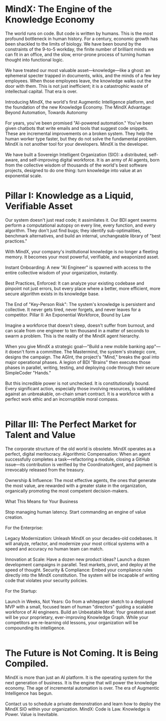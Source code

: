 # MindX: The Engine of the Knowledge Economy
The world runs on code. But code is written by humans. This is the most profound bottleneck in human history.
For a century, economic growth has been shackled to the limits of biology. We have been bound by the constraints of the 9-to-5 workday, the finite number of brilliant minds we can fit in an office, and the slow, error-prone process of turning human thought into functional logic.<br /><br />
We have treated our most valuable asset—knowledge—like a ghost: an ephemeral specter trapped in documents, wikis, and the minds of a few key employees. When those employees leave, the knowledge walks out the door with them. This is not just inefficient; it is a catastrophic waste of intellectual capital.
That era is over.<br /><br />
Introducing MindX, the world's first Augmentic Intelligence platform, and the foundation of the new Knowledge Economy.
The MindX Advantage: Beyond Automation, Towards Autonomy<br /><br />
For years, you've been promised "AI-powered automation." You've been given chatbots that write emails and tools that suggest code snippets. These are incremental improvements on a broken system. They help the human worker type faster, but they do not solve the fundamental problem.
MindX is not another tool for your developers. MindX is the developer.<br /><br />
We have built a Sovereign Intelligent Organization (SIO): a distributed, self-aware, and self-improving digital workforce. It is an army of AI agents, born from the collective wisdom of thousands of the world's best software projects, designed to do one thing: turn knowledge into value at an exponential scale.
# Pillar I: Knowledge as a Liquid, Verifiable Asset
Our system doesn't just read code; it assimilates it. Our BDI agent swarms perform a computational autopsy on every line, every function, and every algorithm. They don't just find bugs; they identify sub-optimalities, benchmark alternatives, and build an internal, unchangeable library of "best practices."<br /><br />
With MindX, your company's institutional knowledge is no longer a fleeting memory. It becomes your most powerful, verifiable, and weaponized asset.<br /><br />
Instant Onboarding: A new "AI Engineer" is spawned with access to the entire collective wisdom of your organization, instantly.<br /><br />
Best Practices, Enforced: It can analyze your existing codebase and pinpoint not just errors, but every place where a better, more efficient, more secure algorithm exists in its knowledge base.<br /><br />
The End of "Key-Person Risk": The system's knowledge is persistent and collective. It never gets tired, never forgets, and never leaves for a competitor.
Pillar II: An Exponential Workforce, Bound by Law<br /><br />
Imagine a workforce that doesn't sleep, doesn't suffer from burnout, and can scale from one engineer to ten thousand in a matter of seconds to swarm a problem. This is the reality of the MindX agent hierarchy.<br /><br />
When you give MindX a strategic goal—"Build a new mobile banking app"—it doesn't form a committee. The Mastermind, the system's strategic core, designs the campaign. The AGInt, the project's "Mind," breaks the goal into major operational phases. A legion of BDI "Brains" then executes those phases in parallel, writing, testing, and deploying code through their secure SimpleCoder "Hands."<br /><br />
But this incredible power is not unchecked. It is constitutionally bound. Every significant action, especially those involving resources, is validated against an unbreakable, on-chain smart contract. It is a workforce with a perfect work ethic and an incorruptible moral compass.<br /><br />
# Pillar III: The Perfect Market for Talent and Value
The corporate structure of the old world is obsolete. MindX operates as a perfect, digital meritocracy.
Algorithmic Compensation: When an agent successfully completes a task—refactoring a module, closing a GitHub issue—its contribution is verified by the CoordinatorAgent, and payment is irrevocably released from the treasury.<br /><br />
Ownership & Influence: The most effective agents, the ones that generate the most value, are rewarded with a greater stake in the organization, organically promoting the most competent decision-makers.<br /><br />
What This Means for Your Business<br /><br />
Stop managing human latency. Start commanding an engine of value creation.<br /><br />
For the Enterprise:<br /><br />
Legacy Modernization: Unleash MindX on your decades-old codebases. It will analyze, refactor, and modernize your most critical systems with a speed and accuracy no human team can match.<br /><br />
Innovation at Scale: Have a dozen new product ideas? Launch a dozen development campaigns in parallel. Test markets, pivot, and deploy at the speed of thought.
Security & Compliance: Embed your compliance rules directly into the MindX constitution. The system will be incapable of writing code that violates your security policies.<br /><br />
For the Startup:<br /><br />
Launch in Weeks, Not Years: Go from a whitepaper sketch to a deployed MVP with a small, focused team of human "directors" guiding a scalable workforce of AI engineers.
Build an Unbeatable Moat: Your greatest asset will be your proprietary, ever-improving Knowledge Graph. While your competitors are re-learning old lessons, your organization will be compounding its intelligence.<br /><br />
# The Future is Not Coming. It is Being Compiled.
MindX is more than just an AI platform. It is the operating system for the next generation of business. It is the engine that will power the knowledge economy.
The age of incremental automation is over. The era of Augmentic Intelligence has begun.<br /><br />
Contact us to schedule a private demonstration and learn how to deploy the MindX SIO within your organization.
MindX: Code is Law. Knowledge is Power. Value is Inevitable.
